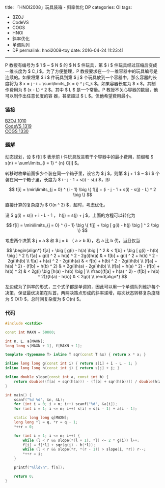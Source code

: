 title: 「HNOI2008」玩具装箱 - 斜率优化 DP
categories: OI
tags: 
  - BZOJ
  - CodeVS
  - COGS
  - HNOI
  - 斜率优化
  - 单调队列
  - DP
permalink: hnoi2008-toy
date: 2016-04-24 11:23:41
---

P 教授有编号为 $ 1 $ ~ $ N $ 的 $ N $ 件玩具，第 $ i $ 件玩具经过压缩后变成一维长度为 $ C_i $。为了方便整理，P 教授要求在一个一维容器中的玩具编号是连续的。如果将第 $ i $ 件玩具到第 $ j $ 个玩具放到一个容器中，那么容器的长度将为 $ x = j - i + \sum\limits_{k = i} ^ j C_k $。如果容器长度为 $ x $。其制作费用为 $ (x - L) ^ 2 $。其中 $ L $ 是一个常量。P 教授不关心容器的数目，他可以制作出任意长度的容
器，甚至超过 $ L $。但他希望费用最小。

<!-- more -->

### 链接
[BZOJ 1010](http://www.lydsy.com/JudgeOnline/problem.php?id=1010)  
[CodeVS 1319](http://codevs.cn/problem/1319/)  
[COGS 1330](http://cogs.top/cogs/problem/problem.php?pid=1330)

### 题解
动态规划，设 $ f[i] $ 表示前 i 件玩具放进若干个容器中的最小费用，前缀和 $ s(n) = \sum\limits_{i = 1} ^ {n} C[i]  $。

转移时枚举前面多少个装在同一个箱子里，设它为 $ j $，则第 $ j + 1 $ ~ $ i $ 个装在同一个箱子里，长度为 $ i - j - 1 + s(i) - s(j) $，即

$$ f[i] = \min\limits_{j = 0} ^ {i - 1} \big \{ f[j] + (i - j - 1 + s(i) - s(j) - L) ^ 2 \big \} $$

直接计算的复杂度为 $ O(n ^ 2) $，超时，考虑优化。

设 $ g(i) = s(i) + i - L - 1 $，$ h(j) = s(j) + j $，上面的方程可以转化为

$$ f[i] = \min\limits_{j = 0} ^ {i - 1} \big \{ f[j] + \big [ g(i) - h(j) \big ] ^ 2 \big \} $$

考虑两个决策 $ j = a $ 和 $ j = b $（$ a > b $），若 a 比 b 优，当且仅当

$$
\begin{align*}
f[a] + \big [ g(i) - h(a) \big ] ^ 2 & < f[b] + \big [ g(i) - h(b) \big ] ^ 2 \\
f[a] + g(i) ^ 2 + h(a) ^ 2 - 2g(i)h(a) & < f[b] + g(i) ^ 2 + h(b) ^ 2 - 2g(i)h(b) \\
f[a] + h(a) ^ 2 - 2g(i)h(a) & < f[b] + h(b) ^ 2 - 2g(i)h(b) \\
(f[a] + h(a) ^ 2)  - (f[b] + h(b) ^ 2) & < 2g(i)h(a) - 2g(i)h(b) \\
(f[a] + h(a) ^ 2)  - (f[b] + h(b) ^ 2) & < 2g(i) \big [h(a) - h(b) \big ] \\
\frac{(f[a] + h(a) ^ 2)  - (f[b] + h(b) ^ 2)}{h(a) - h(b)} & < 2g(i) \\
\end{align*}
$$

左边成为了斜率的形式，三个式子都是单调的，因此可以用一个单调队列维护每个决策，保证最优决策在队首，两两决策点形成的斜率递增，每次状态转移复杂度降为 $ O(1) $，总时间复杂度为 $ O(n) $。

### 代码
```c++
#include <cstdio>

const int MAXN = 50000;

int n, L, a[MAXN];
long long s[MAXN + 1], f[MAXN + 1];

template <typename T> inline T sqr(const T &x) { return x * x; }

inline long long g(const int i) { return s[i] + i - L - 1; }
inline long long h(const int j) { return s[j] + j; }

inline double slope(const int a, const int b) {
    return double((f[a] + sqr(h(a))) - (f[b] + sqr(h(b)))) / double(h(a) - h(b));
}

int main() {
    scanf("%d %d", &n, &L);
    for (int i = 0; i < n; i++) scanf("%d", &a[i]);
    for (int i = 1; i <= n; i++) s[i] = s[i - 1] + a[i - 1];

    static long long q[MAXN];
    long long *l = q, *r = q - 1;
    *++r = 0;

    for (int i = 1; i <= n; i++) {
        while (l < r && slope(*(l + 1), *l) <= 2 * g(i)) l++;
        f[i] = f[*l] + sqr(g(i) - h(*l));
        while (l < r && slope(*r, *(r - 1)) > slope(i, *r)) r--;
        *++r = i;
    }

    printf("%lld\n", f[n]);

    return 0;
}
```
